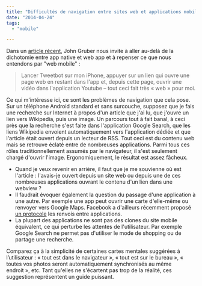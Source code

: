```yaml
---
title: "Difficultés de navigation entre sites web et applications mobiles"
date: "2014-04-24"
tags:
  - "mobile"

---
```


Dans un [article récent](http://daringfireball.net/2014/04/rethinking_what_we_mean_by_mobile_web), John Gruber nous invite à aller au-delà de la dichotomie entre app native et web app et à repenser ce que nous entendons par "web mobile" :

> Lancer Tweetbot sur mon iPhone, appuyer sur un lien qui ouvre une page web en restant dans l'app et, depuis cette page, ouvrir une vidéo dans l'application Youtube – tout ceci fait très « web » pour moi.

Ce qui m'intéresse ici, ce sont les problèmes de navigation que cela pose. Sur un téléphone Android standard et sans surcouche, supposez que je fais une recherche sur Internet à propos d'un article que j'ai lu, que j'ouvre un lien vers Wikipedia, puis une image. Un parcours tout à fait banal, à ceci près que la recherche s'est faite dans l'application Google Search, que les liens Wikipedia envoient automatiquement vers l'application dédiée et que l'article était ouvert depuis un lecteur de RSS. Tout ceci est du contenu web mais se retrouve éclaté entre de nombreuses applications. Parmi tous ces rôles traditionnellement assumés par le navigateur, il s'est seulement chargé d'ouvrir l'image. Ergonomiquement, le résultat est assez fâcheux.

- Quand je veux revenir en arrière, il faut que je me souvienne où est l'article : l'avais-je ouvert depuis un site web ou depuis une de ces nombreuses applications ouvrant le contenu d'un lien dans une webview ?
- Il faudrait évoquer également la question du passage d'une application à une autre. Par exemple une app peut ouvrir une carte d'elle-même ou renvoyer vers Google Maps. Facebook a d'ailleurs récemment proposé [un protocole](http://applinks.org/) les renvois entre applications.
- La plupart des applications ne sont pas des clones du site mobile équivalent, ce qui perturbe les attentes de l'utilisateur. Par exemple Google Search ne permet pas d'utiliser le mode de shopping ou de partage une recherche.

Comparez ça à la simplicité de certaines cartes mentales suggérées à l’utilisateur : « tout est dans le navigateur », « tout est sur le bureau », « toutes vos photos seront automatiquement synchronisés au même endroit », etc. Tant qu'elles ne s'écartent pas trop de la réalité, ces suggestion représentent un guide puissant.
